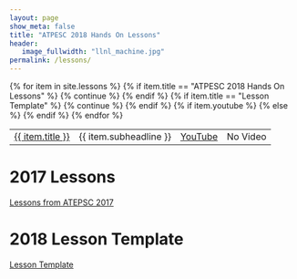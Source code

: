 ```yaml
---
layout: page
show_meta: false
title: "ATPESC 2018 Hands On Lessons"
header:
   image_fullwidth: "llnl_machine.jpg"
permalink: /lessons/
---
```


<table>
{% for item in site.lessons %}
    {% if item.title == "ATPESC 2018 Hands On Lessons" %}
        {% continue %}
    {% endif %}
    {% if item.title == "Lesson Template" %}
        {% continue %}
    {% endif %}
    <tr>
    <td><a href="{{ site.url }}{{ site.baseurl }}{{ item.url }}">{{ item.title }}</a></td>
    <td>{{ item.subheadline }}</td>
    {% if item.youtube %}
        <td><a href="{{ item.youtube }}">YouTube</a></td>
    {% else %}
        <td>No Video</td>
    {% endif %}
    </tr>
{% endfor %}
</table>

# 2017 Lessons

[Lessons from ATEPSC 2017](https://xsdk-project.github.io/HandsOnLessons/lessons/lessons.html)

# 2018 Lesson Template

[Lesson Template](/lessons/lesson_template/)

